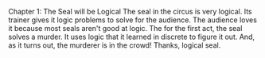 Chapter 1: The Seal will be Logical
The seal in the circus is very logical.
Its trainer gives it logic problems to solve for the audience.
The audience loves it because most seals aren't good at logic.
The for the first act, the seal solves a murder.
It uses logic that it learned in discrete to figure it out.
And, as it turns out, the murderer is in the crowd!
Thanks, logical seal.
